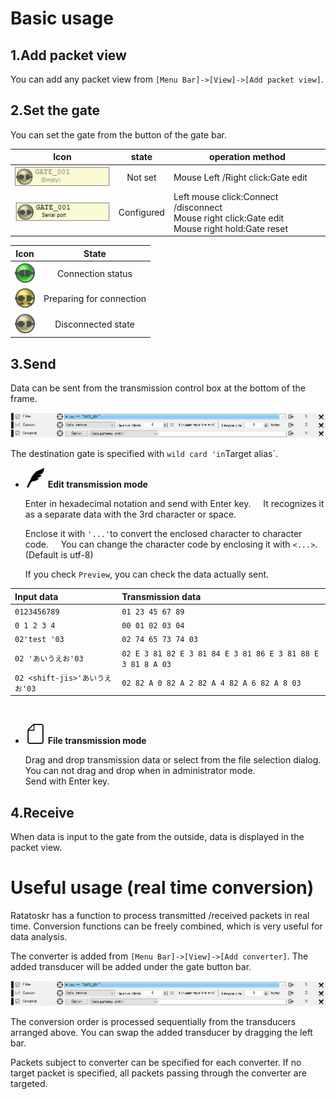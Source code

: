 # Basic usage

## 1.Add packet view

You can add any packet view from `[Menu Bar]->[View]->[Add packet view]`.

## 2.Set the gate

You can set the gate from the button of the gate bar.

| Icon | state | operation method |
| :---: | :---: | --- |
| ![](../_images/gate-empty.png) | Not set | Mouse Left /Right click:Gate edit |
| ![](../_images/gate-off.png) | Configured | Left mouse click:Connect /disconnect<br>Mouse right click:Gate edit<br>Mouse right hold:Gate reset | -|

| Icon | State |
|:---:|:---:|
|![](../_images/connect_on.png)| Connection status |
|![](../_images/connect_busy.png)| Preparing for connection |
|![](../_images/connect_off.png)| Disconnected state |

## 3.Send

Data can be sent from the transmission control box at the bottom of the frame.

![](../_images/send_control_box.png)

The destination gate is specified with `wild card 'in`Target alias`.

* ![](../_images/pen_32x32.png) **Edit transmission mode**

    Enter in hexadecimal notation and send with Enter key.
    It recognizes it as a separate data with the 3rd character or space.

    Enclose it with `'...'`to convert the enclosed character to character code.
    You can change the character code by enclosing it with `<...>`.(Default is utf-8)

    If you check `Preview`, you can check the data actually sent.

| Input data | Transmission data |
| :--- | :--- |
| `0123456789`|`01 23 45 67 89 `|
| `0 1 2 3 4`|`00 01 02 03 04`|
| `02'test '03` | `02 74 65 73 74 03 `|
| `02 'あいうえお'03 ` | `02 E 3 81 82 E 3 81 84 E 3 81 86 E 3 81 88 E 3 81 8 A 03` |
| `02 <shift-jis>'あいうえお'03` |  `02 82 A 0 82 A 2 82 A 4 82 A 6 82 A 8 03` |

<br>

* ![](../_images/file_32x32.png) **File transmission mode**

    Drag and drop transmission data or select from the file selection dialog.<br>
    You can not drag and drop when in administrator mode.<br>
    Send with Enter key.

## 4.Receive

When data is input to the gate from the outside, data is displayed in the packet view.

# Useful usage (real time conversion)

Ratatoskr has a function to process transmitted /received packets in real time.
Conversion functions can be freely combined, which is very useful for data analysis.

The converter is added from `[Menu Bar]->[View]->[Add converter]`.
The added transducer will be added under the gate button bar.

![](../_images/converter.png)

The conversion order is processed sequentially from the transducers arranged above.
You can swap the added transducer by dragging the left bar.

Packets subject to converter can be specified for each converter.
If no target packet is specified, all packets passing through the converter are targeted.
